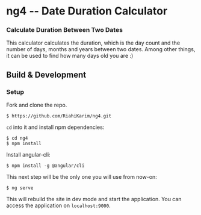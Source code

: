 # ng4 -- Date Duration Calculator

### Calculate Duration Between Two Dates

This calculator calculates the duration, which is the day count and the number of days, months and years between two dates. Among other things, it can be used to find how many days old you are  :)

## Build & Development
### Setup

Fork and clone the repo. 
```shell
$ https://github.com/RiahiKarim/ng4.git
```

`cd` into it and install npm dependencies:

```shell
$ cd ng4
$ npm install
```

Install angular-cli:

```shell
$ npm install -g @angular/cli
```

This next step will be the only one you will use from now-on:

```shell
$ ng serve
```

This will rebuild the site in dev mode and start the application. You can access the application on `localhost:9000`.
